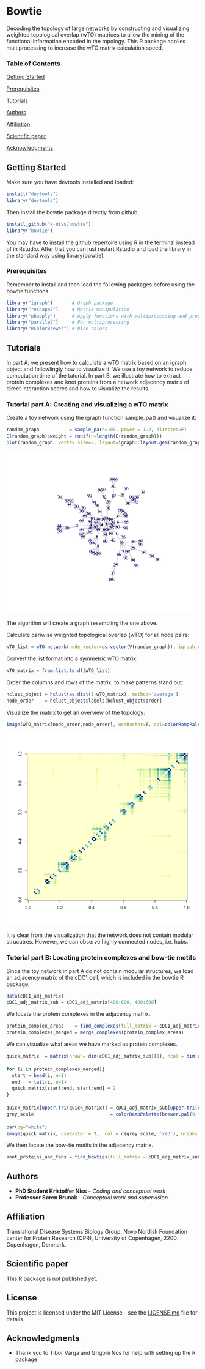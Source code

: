 # Bowtie

Decoding the topology of large networks by constructing and visualizing weighted topological overlap (wTO) matrices to allow the mining of the functional information encoded in the topology. This R package applies multiprocessing to increase the wTO matrix calculation speed.

### Table of Contents  
[Getting Started](#getting-started)

[Prerequisites](#prerequisites)

[Tutorials](#tutorials)

[Authors](#authors)

[Affiliation](#affiliation)

[Scientific paper](#scientific-paper)

[Acknowledgments](#acknowledgments)


## Getting Started

Make sure you have devtools installed and loaded:
```R
install("devtools")
library("devtools")
```

Then install the bowtie package directly from github
```R
install_github("k-niss/bowtie")
library("bowtie")
```

You may have to install the github repertoire using R in the terminal instead of in Rstudio. After that you can just restart Rstudio and load the library in the standard way using library(bowtie).

### Prerequisites

Remember to install and then load the following packages before using the bowtie functions.

```R
library("igraph")       # Graph package
library("reshape2")     # Matrix manipulation
library("pbapply")      # Apply functions with multiprocessing and progress bar
library("parallel")     # For multiprocessing
library("RColorBrewer") # Nice colors
```

## Tutorials

In part A, we present how to calculate a wTO matrix based on an igraph object and followlingly how to visualize it. We use a toy network to reduce computation time of the tutorial. In part B, we illustrate how to extract protein complexes and knot proteins from a network adjacency matrix of direct interaction scores and how to visualize the results.

### Tutorial part A: Creating and visualizing a wTO matrix

Create a toy network using the igraph function sample_pa() and visualize it:
```R
random_graph           = sample_pa(n=100, power = 1.2, directed=F)
E(random_graph)$weight = runif(n=length(E(random_graph)))
plot(random_graph, vertex.size=2, layout=igraph::layout.gem(random_graph))
```

<p align="center">
  <img src="./test_network.png" width="500" alt="toy graph">
</p>

The algorithm will create a graph resembling the one above.

Calculate pariwise weighted topological overlap (wTO) for all node pairs:
```R
wTO_list = wTO.network(node_vector=as.vector(V(random_graph)), igraph_object=random_graph, thread_numb=2)
```


Convert the list format into a symmetric wTO matrix:
```R
wTO_matrix = from.list.to.df(wTO_list)
```


Order the columns and rows of the matrix, to make patterns stand out:
```R
hclust_object = hclust(as.dist(1-wTO_matrix), method='average')
node_order    = hclust_object$labels[hclust_object$order]
```


Visualize the matrix to get an overview of the topology:
```R
image(wTO_matrix[node_order,node_order], useRaster=T, col=colorRampPalette(brewer.pal(9,"YlGnBu"))(49))
```

<p align="center">
  <img src="./test_wTO_matrix.png" width="500" alt="wTO network">
</p>

It is clear from the visualization that the network does not contain modular strucutres. However, we can observe highly connected nodes, i.e. hubs.

### Tutorial part B: Locating protein complexes and bow-tie motifs

Since the toy network in part A do not contain modular structures, we load an adjacency matrix of the cDC1 cell, which is included in the bowtie R package.
```R
data(cDC1_adj_matrix)
cDC1_adj_matrix_sub = cDC1_adj_matrix[400:600, 400:600]
```


We locate the protein complexes in the adjacency matrix.
```R
protein_complex_areas    = find_complexes(full_matrix = cDC1_adj_matrix_sub)
protein_complexes_merged = merge_complexes(protein_complex_areas)
```


We can visualize what areas we have marked as protein complexes.
```R
quick_matrix  = matrix(nrow = dim(cDC1_adj_matrix_sub)[1], ncol = dim(cDC1_adj_matrix_sub)[1], data = 0)

for (i in protein_complexes_merged){
  start = head(i, n=1)
  end   = tail(i, n=1)
  quick_matrix[start:end, start:end] = 2
}

quick_matrix[upper.tri(quick_matrix)] = cDC1_adj_matrix_sub[upper.tri(cDC1_adj_matrix_sub)]
grey_scale                            = colorRampPalette(brewer.pal(9,"Greys"))(21)

par(bg="white")
image(quick_matrix, useRaster = T,  col = c(grey_scale, 'red'), breaks = c(seq(0,1,0.05), 1.01, 2))
```


We then locate the bow-tie motifs in the adjacency matrix.
```R
knot_proteins_and_fans = find_bowties(full_matrix = cDC1_adj_matrix_sub, protein_complex_areas = protein_complexes_merged)
```

## Authors

* **PhD Student Kristoffer Niss** - *Coding and conceptual work* 
* **Professor Søren Brunak** - *Conceptual work and supervision* 

## Affiliation

Translational Disease Systems Biology Group, Novo Nordisk Foundation center for Protein Research (CPR), University of Copenhagen, 2200 Copenhagen, Denmark. 

## Scientific paper

This R package is not published yet. 

## License

This project is licensed under the MIT License - see the [LICENSE.md](LICENSE.md) file for details

## Acknowledgments

* Thank you to Tibor Varga and Grigorii Nos for help with setting up the R package
